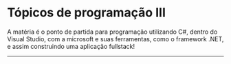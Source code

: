 # Tópicos de programação III

A matéria é o ponto de partida para programação utilizando C#, dentro do Visual Studio, com a microsoft e suas ferramentas, como o framework .NET, e assim construindo uma aplicação fullstack!

---
